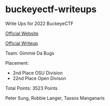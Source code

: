 # buckeyectf-writeups
Write Ups for 2022 BuckeyeCTF

[Official Website](https://pwnoh.io/)

[Official Writeup](https://github.com/cscosu/buckeyectf-2022-public)

Team: Gimmie Da Bugs

Placement: 
 - 2nd Place OSU Division
 - 22nd Place Open Divison

Total Points: 3523 Points

Peter Sung, Robbie Langer, Tassos Manganaris
